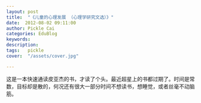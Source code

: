 ```yaml
---
layout: post  
title:  "《儿童的心理发展 （心理学研究文选）》"
date:  2012-08-02 09:11:00
author: Pickle Cai  
categories: EduBlog  
keywords: 
description:   
tags:	pickle   
cover:  "/assets/cover.jpg"  

---
```


 这是一本快速通读皮亚杰的书，才读了个头。最近超星上的书都过期了。时间是常数，目标却是散的，何况还有很大一部分时间不想读书，想睡觉，或者丝毫不动脑筋。		

		    
